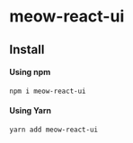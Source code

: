 # meow-react-ui

## Install
#### Using npm
```npm
npm i meow-react-ui
```
#### Using Yarn
```npm
yarn add meow-react-ui
```
